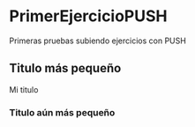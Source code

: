 # PrimerEjercicioPUSH
Primeras pruebas subiendo ejercicios con PUSH

## Titulo más pequeño
Mi titulo

### Titulo aún más pequeño
